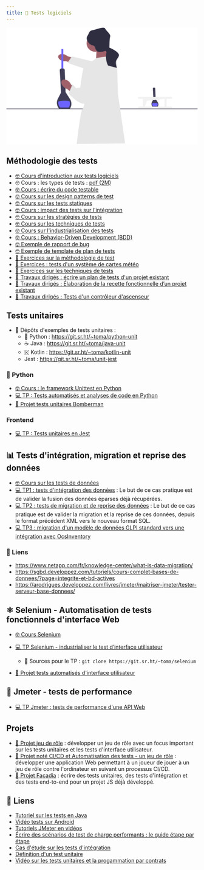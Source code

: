 ```yaml
---
title: 🧪 Tests logiciels
---
```


![](../../../assets/undraw/undraw_scientist_5td0.svg)

## Méthodologie des tests

- [🤓 Cours d'introduction aux tests logiciels](/cours/tests/methodo/cours-introduction-tests)
- 🤓 Cours : les types de tests : [pdf (2M)](/cours/tests/methodo/cours-tests.pdf)
- [🤓 Cours : écrire du code testable](/cours/tests/methodo/ecrire-code-testable-cours)
- [🤓 Cours sur les design patterns de test](/cours/tests/methodo/patterns-cours)
- [🤓 Cours sur les tests statiques](/cours/tests/methodo/test-statique)
- [🤓 Cours : impact des tests sur l'intégration](/cours/tests/methodo/cours-impact-tests-integration)
- [🤓 Cours sur les stratégies de tests](/cours/tests/methodo/cours-strategies-tests)
- [🤓 Cours sur les techniques de tests](/cours/tests/methodo/techniques-tests)
- [🤓 Cours sur l'industrialisation des tests](/cours/tests/methodo/indus-tests-cours)
- [🤓 Cours : Behavior-Driven Development (BDD)](/cours/tests/methodo/cours-bdd/hexagonal)
- [🤓 Exemple de rapport de bug](/cours/tests/methodo/exemple-rapport-bug)
- [🤓 Exemple de template de plan de tests](/cours/tests/methodo/exemple-template-plan-tests)
- [📝 Exercices sur la méthodologie de test](/cours/tests/methodo/exercices_methodo_tests)
- [📝 Exercices : tests d'un système de cartes météo](/cours/tests/methodo/td-tests-cartes-meteo)
- [📝 Exercices sur les techniques de tests](/cours/tests/methodo/techniques-tests-exercices)
- [📝 Travaux dirigés : écrire un plan de tests d'un projet existant](/cours/tests/methodo/td_plan_tests)
- [📝 Travaux dirigés : Élaboration de la recette fonctionnelle d’un projet existant](/cours/tests/methodo/td_recette_fonctionnelle)
- [📝 Travaux dirigés : Tests d'un contrôleur d'ascenseur](/cours/tests/methodo/td-ascenseur)

## Tests unitaires

-  Dépôts d'exemples de tests unitaires :
  - 󰌠 Python : <https://git.sr.ht/~toma/python-unit>
  - ☕ Java : <https://git.sr.ht/~toma/java-unit>
  - 🇰 Kotlin : <https://git.sr.ht/~toma/kotlin-unit>
  - Jest : <https://git.sr.ht/~toma/unit-jest>

### 󰌠  Python

- [🤓 Cours : le framework Unittest en Python](/cours/tests/unit/python/cours-python-unittest)
- [💻 TP : Tests automatisés et analyses de code en Python](/cours/tests/unit/python/tp-python-tests)
- [📌 Projet tests unitaires Bomberman](/cours/tests/unit/projet_bomberman_tests_unit)

### Frontend

- [💻 TP : Tests unitaires en Jest](/cours/tests/unit/jest/tp-jest)

## 📊 Tests d'intégration, migration et reprise des données

- [🤓 Cours sur les tests de données](/cours/tests/donnees/tests-donnees-cours)
- [💻 TP1 : tests d'intégration des données](/cours/tests/donnees/tp_integ_donnees) : Le but de ce cas pratique est de valider la fusion des données éparses déjà récupérées.
- [💻 TP2 : tests de migration et de reprise des données](/cours/tests/donnees/tp_migration_reprise_donnees) : Le but de ce cas pratique est de valider la migration et la reprise de ces données, depuis le format précédent XML vers le nouveau format SQL.
- [💻 TP3 : migration d'un modèle de données GLPI standard vers une intégration avec OcsInventory](/cours/tests/donnees/tp_migration_glpi_ocsinventory)

### 🔗 Liens

- <https://www.netapp.com/fr/knowledge-center/what-is-data-migration/>
- <https://sgbd.developpez.com/tutoriels/cours-complet-bases-de-donnees/?page=integrite-et-bd-actives>
- <https://arodrigues.developpez.com/livres/jmeter/maitriser-jmeter/tester-serveur-base-donnees/>

## ⚛️ Selenium - Automatisation de tests fonctionnels d'interface Web

- [🤓 Cours Selenium](/cours/tests/selenium/selenium-cours)
- [💻 TP Selenium - industrialiser le test d’interface utilisateur](/cours/tests/selenium/tp-selenium)
  -   Sources pour le TP : `git clone https://git.sr.ht/~toma/selenium`

- [📌 Projet tests automatisés d'interface utilisateur](/cours/tests/selenium/projet-selenium)

## 🐇 Jmeter - tests de performance

- [💻 TP Jmeter : tests de performance d'une API Web](/cours/tests/jmeter/tp-jmeter-api)

## Projets

- [📌 Projet jeu de rôle](/cours/tests/projet_jeu_roles) : développer un jeu de rôle avec un focus important sur les tests unitaires et les tests d'interface utilisateur.
- [📌 Projet noté CI/CD et Automatisation des tests - un jeu de rôle](/cours/tests/projet_jeu_roles_tests_et_ci) : développer une application Web permettant à un joueur de jouer à un jeu de rôle contre l'ordinateur en suivant un processus CI/CD.
- [📌 Projet Facadia](/cours/tests/projet_facadia) : écrire des tests unitaires, des tests d'intégration et des tests end-to-end pour un projet JS déjà développé.


## 🔗 Liens

- [Tutoriel sur les tests en Java](https://openclassrooms.com/fr/courses/6100311-testez-votre-code-java-pour-realiser-des-applications-de-qualite)
- [Vidéo tests sur Android](https://openclassrooms.com/fr/courses/6100311-testez-votre-code-java-pour-realiser-des-applications-de-qualite)
- [Tutoriels JMeter en vidéos](https://fre.myservername.com/nous-verrons-robocop-rogue-city-a-nacon-connect-le-mois-prochain)
- [Écrire des scénarios de test de charge performants : le guide étape par étape](https://bearstech.com/blog/ecrire-des-scenarios-de-test-de-charge-performants-le-guide-etape-par-etape)
- [Cas d'étude sur les tests d'intégration](https://blog.thecodewhisperer.com/permalink/using-integration-tests-mindfully-a-case-study)
- [Définition d'un test unitaire](https://www.artofunittesting.com/definition-of-a-unit-test)
- [Vidéo sur les tests unitaires et la progammation par contrats](https://blog.thecodewhisperer.com/series#integrated-tests-are-a-scam)
